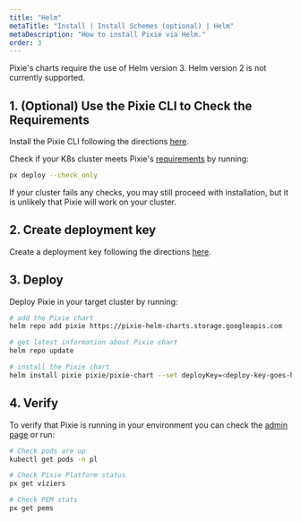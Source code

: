 ```yaml
---
title: "Helm"
metaTitle: "Install | Install Schemes (optional) | Helm"
metaDescription: "How to install Pixie via Helm."
order: 3
---
```


<Alert variant="outlined" severity="warning">
  Pixie's charts require the use of Helm version 3. Helm version 2 is not currently supported. 
</Alert>

## 1. (Optional) Use the Pixie CLI to Check the Requirements

Install the Pixie CLI following the directions [here](/installing-pixie/install-schemes/cli/).

Check if your K8s cluster meets Pixie's [requirements](/installing-pixie/requirements) by running:

```bash
px deploy --check_only
```

If your cluster fails any checks, you may still proceed with installation, but it is unlikely that Pixie will work on your cluster.

## 2. Create deployment key

Create a deployment key following the directions [here](/reference/admin/deploy-keys/#create-a-deploy-key).
## 3. Deploy

Deploy Pixie in your target cluster by running:

``` bash
# add the Pixie chart
helm repo add pixie https://pixie-helm-charts.storage.googleapis.com

# get latest information about Pixie chart
helm repo update

# install the Pixie chart
helm install pixie pixie/pixie-chart --set deployKey=<deploy-key-goes-here> --set clusterName=<cluster-name> --namespace <desired-namespace> --create-namespace
```

## 4. Verify

To verify that Pixie is running in your environment you can check the [admin page](https://work.withpixie.ai/admin) or run:

``` bash
# Check pods are up
kubectl get pods -n pl

# Check Pixie Platform status
px get viziers

# Check PEM stats
px get pems
```
